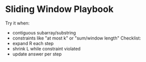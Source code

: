 # Sliding Window Playbook

Try it when:
- contiguous subarray/substring
- constraints like "at most k" or "sum/window length"
Checklist:
- expand R each step
- shrink L while constraint violated
- update answer per step

